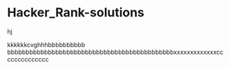  # Hacker_Rank-solutions
hj

kkkkkkcvghhhbbbbbbbbbb
bbbbbbbbbbbbbbbbbbbbbbbbbbbbbbbbbbbbbbbbbbbbbxxxxxxxxxxxxxcccccccccccccc
